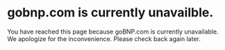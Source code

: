 # gobnp.com is currently unavailble.
You have reached this page because goBNP.com is currently unavailable. We apologize for the inconvenience. Please check back again later.
